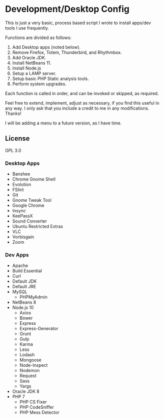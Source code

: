 # Development/Desktop Config
This is just a very basic, process based script I wrote to install apps/dev tools I use frequently.

Functions are divided as follows:
1. Add Desktop apps (noted below).
1. Remove Firefox, Totem, Thunderbird, and Rhythmbox.
1. Add Oracle JDK.
1. Install NetBeans 11.
1. Install Node.js
1. Setup a LAMP server.
1. Setup basic PHP Static analysis tools.
1. Perform system upgrades.

Each function is called in order, and can be invoked or skipped, as required.

Feel free to extend, implement, adjust as necessary, if you find this useful in any way.  I only ask that you include a credit to me in any modifications.  Thanks!

I will be adding a menu to a future version, as I have time.

## License
GPL 3.0

### Desktop Apps
* Banshee
* Chrome Gnome Shell
* Evolution
* FSlint
* Git
* Gnome Tweak Tool
* Google Chrome
* Insync
* KeePassX
* Sound Converter
* Ubuntu Restricted Extras
* VLC
* Vorbisgain
* Zoom

### Dev Apps
* Apache
* Build Essential
* Curl
* Default JDK
* Default JRE
* MySQL
  * PHPMyAdmin
* NetBeans 8
* Node.js 10
  * Axios
  * Bower
  * Express
  * Express-Generator
  * Grunt
  * Gulp
  * Karma
  * Less
  * Lodash
  * Mongoose
  * Node-Inspect
  * Nodemon
  * Request
  * Sass
  * Yargs
* Oracle JDK 8
* PHP 7
  * PHP CS Fixer
  * PHP CodeSniffer
  * PHP Mess Detector
